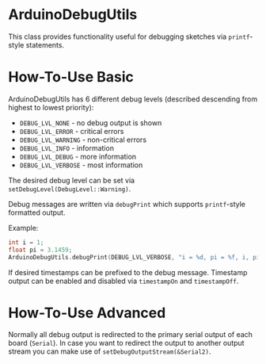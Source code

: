 ArduinoDebugUtils
=================

This class provides functionality useful for debugging sketches via `printf`-style statements.

# How-To-Use Basic
ArduinoDebugUtils has 6 different debug levels (described descending from highest to lowest priority):
* `DEBUG_LVL_NONE` - no debug output is shown
* `DEBUG_LVL_ERROR` - critical errors
* `DEBUG_LVL_WARNING` - non-critical errors
* `DEBUG_LVL_INFO` - information
* `DEBUG_LVL_DEBUG` - more information
* `DEBUG_LVL_VERBOSE` - most information

The desired debug level can be set via `setDebugLevel(DebugLevel::Warning)`.

Debug messages are written via `debugPrint` which supports `printf`-style formatted output.

Example:
```C++
int i = 1;
float pi = 3.1459;
ArduinoDebugUtils.debugPrint(DEBUG_LVL_VERBOSE, "i = %d, pi = %f, i, pi);
```

If desired timestamps can be prefixed to the debug message. Timestamp output can be enabled and disabled via `timestampOn` and `timestampOff`.

# How-To-Use Advanced
Normally all debug output is redirected to the primary serial output of each board (`Serial`). In case you want to redirect the output to another output stream you can make use of `setDebugOutputStream(&Serial2)`.
